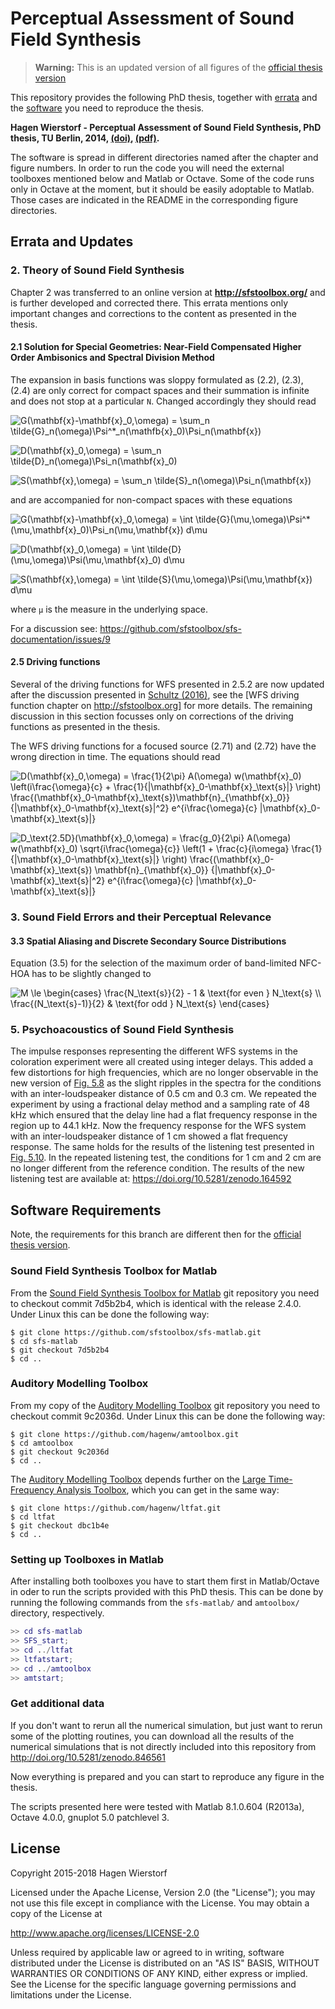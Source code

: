 # Perceptual Assessment of Sound Field Synthesis #

>**Warning:**
>This is an updated version of all figures of the [official thesis version]

This repository provides the following PhD thesis, together with [errata] and
the [software] you need to reproduce the thesis.

**Hagen Wierstorf - Perceptual Assessment of Sound Field
Synthesis, PhD thesis, TU Berlin, 2014,
[(doi)](http://dx.doi.org/10.14279/depositonce-4310),
[(pdf)](https://hagenw.github.io/pubs/wierstorf-2014-perceptual_assessment_of_sound_field_synthesis.pdf).**

The software is spread in different directories named after the chapter and
figure numbers. In order to run the code you will need the external toolboxes
mentioned below and Matlab or Octave. Some of the code runs only in Octave at
the moment, but it should be easily adoptable to Matlab. Those cases are
indicated in the README in the corresponding figure directories.

[official thesis version]: https://github.com/hagenw/phd-thesis
[errata]: #errata-and-updates
[software]: #software-requirements

## Errata and Updates

### 2. Theory of Sound Field Synthesis

Chapter 2 was transferred to an online version at **http://sfstoolbox.org/**
and is further developed and corrected there. This errata mentions only
important changes and corrections to the content as presented in the thesis.

#### 2.1 Solution for Special Geometries: Near-Field Compensated Higher Order Ambisonics and Spectral Division Method

The expansion in basis functions was sloppy formulated as (2.2), (2.3),
(2.4) are only correct for compact spaces and their summation is infinite and
does not stop at a particular `N`. Changed accordingly they should read

![`
G(\mathbf{x}-\mathbf{x}_0,\omega) =
  \sum_n \tilde{G}_n(\omega)\Psi^*_n(\mathfb{x}_0)\Psi_n(\mathbf{x})
`](img/errata_eq2.2_part1.png "Eq. (2.2a)")

![`
D(\mathbf{x}_0,\omega) = \sum_n \tilde{D}_n(\omega)\Psi_n(\mathbf{x}_0)
`](img/errata_eq2.3_part1.png "Eq. (2.3a)")

![`
S(\mathbf{x},\omega) = \sum_n \tilde{S}_n(\omega)\Psi_n(\mathbf{x})
`](img/errata_eq2.4_part1.png "Eq. (2.4a)")

and are accompanied for non-compact spaces with these equations

![
`G(\mathbf{x}-\mathbf{x}_0,\omega) =
  \int \tilde{G}(\mu,\omega)\Psi^*(\mu,\mathbf{x}_0)\Psi_n(\mu,\mathbf{x}) d\mu
`](img/errata_eq2.2_part2.png "Eq. (2.2b)")

![`
D(\mathbf{x}_0,\omega) = \int \tilde{D}(\mu,\omega)\Psi(\mu,\mathbf{x}_0) d\mu
`](img/errata_eq2.3_part2.png "Eq. (2.3b)")

![`
S(\mathbf{x},\omega) = \int \tilde{S}(\mu,\omega)\Psi(\mu,\mathbf{x}) d\mu
`](img/errata_eq2.4_part2.png "Eq. (2.4b)")

where `μ` is the measure in the underlying space.

For a discussion see: https://github.com/sfstoolbox/sfs-documentation/issues/9

#### 2.5 Driving functions

Several of the driving functions for WFS presented in 2.5.2 are now updated
after the discussion presented in [Schultz (2016)], see the [WFS driving
function chapter on http://sfstoolbox.org] for more details. The remaining
discussion in this section focusses only on corrections of the driving functions
as presented in the thesis.

[Schultz (2016)]:http://rosdok.uni-rostock.de/resolve/urn/urn:nbn:de:gbv:28-diss2016-0078-1
[WFS driving function chapter on http://sfstoolbox.org]: http://sfstoolbox.org/en/latest/#driving-functions-for-wfs

The WFS driving functions for a focused source (2.71) and (2.72) have the wrong
direction in time. The equations should read

![`
D(\mathbf{x}_0,\omega) = \frac{1}{2\pi} A(\omega) w(\mathbf{x}_0)
  \left(i\frac{\omega}{c} + \frac{1}{|\mathbf{x}_0-\mathbf{x}_\text{s}|} \right)
  \frac{(\mathbf{x}_0-\mathbf{x}_\text{s})\mathbf{n}_{\mathbf{x}_0}}
       {|\mathbf{x}_0-\mathbf{x}_\text{s}|^2}
  e^{i\frac{\omega}{c} |\mathbf{x}_0-\mathbf{x}_\text{s}|}
`](img/errata_eq2.71.png "Eq. (2.71)")

![`
D_\text{2.5D}(\mathbf{x}_0,\omega) = \frac{g_0}{2\pi} A(\omega) w(\mathbf{x}_0)
  \sqrt{i\frac{\omega}{c}} \left(1 + \frac{c}{i\omega}
  \frac{1}{|\mathbf{x}_0-\mathbf{x}_\text{s}|} \right)
  \frac{(\mathbf{x}_0-\mathbf{x}_\text{s}) \mathbf{n}_{\mathbf{x}_0}}
       {|\mathbf{x}_0-\mathbf{x}_\text{s}|^2}
  e^{i\frac{\omega}{c} |\mathbf{x}_0-\mathbf{x}_\text{s}|}
`](img/errata_eq2.72.png "Eq. (2.72)")

### 3. Sound Field Errors and their Perceptual Relevance

#### 3.3 Spatial Aliasing and Discrete Secondary Source Distributions

Equation (3.5) for the selection of the maximum order of band-limited NFC-HOA
has to be slightly changed to

![`
M \le
\begin{cases}
  \frac{N_\text{s}}{2} - 1 & \text{for even } N_\text{s} \\
  \frac{(N_\text{s}-1)}{2} & \text{for odd } N_\text{s}
\end{cases}
`](img/errata_eq3.5.png "Eq. (3.5)")

### 5. Psychoacoustics of Sound Field Synthesis

The impulse responses representing the different WFS systems in the coloration
experiment were all created using integer delays. This added a few distortions
for high frequencies, which are no longer observable in the new version of [Fig.
5.8] as the slight ripples in the spectra for the conditions with an
inter-loudspeaker distance of 0.5 cm and 0.3 cm. We repeated the experiment by
using a fractional delay method and a sampling rate of 48 kHz which ensured that
the delay line had a flat frequency response in the region up to 44.1 kHz. Now
the frequency response for the WFS system with an inter-loudspeaker distance of
1 cm showed a flat frequency response. The same holds for the results of the
listening test presented in [Fig. 5.10]. In the repeated listening test, the
conditions for 1 cm and 2 cm are no longer different from the reference
condition. The results of the new listening test are available at:
https://doi.org/10.5281/zenodo.164592

[Fig. 5.8]: 05_psychoacoustics/fig5_08
[Fig. 5.10]: 05_psychoacoustics/fig5_10


## Software Requirements

Note, the requirements for this branch are different then for the [official
thesis version].

### Sound Field Synthesis Toolbox for Matlab

From the [Sound Field Synthesis Toolbox for Matlab] git repository you need to
checkout commit 7d5b2b4, which is identical with the release 2.4.0.
Under Linux this can be done the following way:
```
$ git clone https://github.com/sfstoolbox/sfs-matlab.git
$ cd sfs-matlab
$ git checkout 7d5b2b4
$ cd ..
```

[Sound Field Synthesis Toolbox for Matlab]: https://github.com/sfstoolbox/sfs-matlab

### Auditory Modelling Toolbox

From my copy of the [Auditory Modelling Toolbox] git repository you need to
checkout commit 9c2036d. Under Linux this can be done the following way:
```
$ git clone https://github.com/hagenw/amtoolbox.git
$ cd amtoolbox
$ git checkout 9c2036d
$ cd ..
```

The [Auditory Modelling Toolbox] depends
further on the [Large Time-Frequency Analysis Toolbox], which you can get in
the same way:
```
$ git clone https://github.com/hagenw/ltfat.git
$ cd ltfat
$ git checkout dbc1b4e
$ cd ..
```

[Auditory Modelling Toolbox]: http://amtoolbox.sourceforge.net/
[Large Time-Frequency Analysis Toolbox]: http://ltfat.github.io

### Setting up Toolboxes in Matlab

After installing both toolboxes you have to start them first in Matlab/Octave in
oder to run the scripts provided with this PhD thesis.
This can be done by running the following commands from the `sfs-matlab/` and
`amtoolbox/` directory, respectively.
```Matlab
>> cd sfs-matlab
>> SFS_start;
>> cd ../ltfat
>> ltfatstart;
>> cd ../amtoolbox
>> amtstart;
```

### Get additional data

If you don't want to rerun all the numerical simulation, but just want to rerun
some of the plotting routines, you can download all the results of the numerical
simulations that is not directly included into this repository from
http://doi.org/10.5281/zenodo.846561

Now everything is prepared and you can start to reproduce any figure in the
thesis.

The scripts presented here were tested with Matlab 8.1.0.604 (R2013a), Octave
4.0.0, gnuplot 5.0 patchlevel 3.


## License

Copyright 2015-2018 Hagen Wierstorf

Licensed under the Apache License, Version 2.0 (the "License");
you may not use this file except in compliance with the License.
You may obtain a copy of the License at

http://www.apache.org/licenses/LICENSE-2.0

Unless required by applicable law or agreed to in writing, software
distributed under the License is distributed on an "AS IS" BASIS,
WITHOUT WARRANTIES OR CONDITIONS OF ANY KIND, either express or implied.
See the License for the specific language governing permissions and
limitations under the License.

